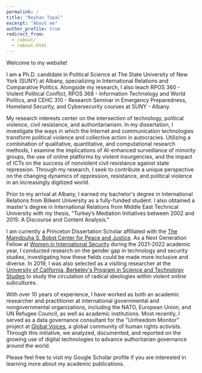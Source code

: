 ```yaml
---
permalink: /
title: "Reyhan Topal"
excerpt: "About me"
author_profile: true
redirect_from: 
  - /about/
  - /about.html
---
```


Welcome to my website!

I am a Ph.D. candidate in Political Science at The State University of New York (SUNY) at Albany, specializing in International Relations and Comparative Politics. Alongside my research, I also teach RPOS 360 - Violent Political Conflict, RPOS 368 - Information Technology and World Politics, and CEHC 310 - Research Seminar in Emergency Preparedness, Homeland Security, and Cybersecurity courses at SUNY - Albany.

My research interests center on the intersection of technology, political violence, civil resistance, and authoritarianism. In my dissertation, I investigate the ways in which the Internet and communication technologies transform political violence and collective action in autocracies. Utilizing a combination of qualitative, quantitative, and computational research methods, I examine the implications of AI-enhanced surveillance of minority groups, the use of online platforms by violent insurgencies, and the impact of ICTs on the success of nonviolent civil resistance against state repression. Through my research, I seek to contribute a unique perspective on the changing dynamics of oppression, resistance, and political violence in an increasingly digitized world.

Prior to my arrival at Albany, I earned my bachelor's degree in International Relations from Bilkent University as a fully-funded student. I also obtained a master's degree in International Relations from Middle East Technical University with my thesis, "Turkey’s Mediation Initiatives between 2002 and 2015: A Discourse and Content Analysis."

I am currently a Princeton Dissertation Scholar affiliated with the [The Mamdouha S. Bobst Center for Peace and Justice](https://bobst.princeton.edu/). As a Next Generation Fellow at [Women in International Security](https://wiisglobal.org/) during the 2021-2022 academic year, I conducted research on the gender gap in technology and security studies, investigating how these fields could be made more inclusive and diverse. In 2019, I was also selected as a visiting researcher at the [University of California, Berkeley's Program in Science and Technology Studies](https://cstms.berkeley.edu/research/sts/) to study the circulation of radical ideologies within violent online subcultures.

With over 10 years of experience, I have worked as both an academic researcher and practitioner at international governmental and nongovernmental organizations, including the NATO, European Union, and UN Refugee Council, as well as academic institutions. Most recently, I served as a data governance consultant for the "Unfreedom Monitor" project at [Global Voices](https://globalvoices.org/), a global community of human rights activists. Through this initiative, we analyzed, documented, and reported on the growing use of digital technologies to advance authoritarian governance around the world. 

Please feel free to visit my Google Scholar profile if you are interested in learning more about my academic publications.

